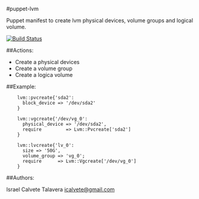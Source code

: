 #puppet-lvm

Puppet manifest to create lvm physical devices, volume groups and logical volume.

[![Build Status](https://secure.travis-ci.org/icalvete/puppet-lvm.png)](http://travis-ci.org/icalvete/puppet-lvm)

##Actions:

 - Create a physical devices
 - Create a volume group
 - Create a logica volume


##Example:

```puppet
    lvm::pvcreate{'sda2':
      block_device => '/dev/sda2'
    }

    lvm::vgcreate{'/dev/vg_0':
      physical_device => '/dev/sda2',
      require         => Lvm::Pvcreate['sda2']
    }

    lvm::lvcreate{'lv_0':
      size => '50G',
      volume_group => 'vg_0';
      require      => Lvm::Vgcreate['/dev/vg_0']
    }
```

##Authors:

Israel Calvete Talavera <icalvete@gmail.com>
